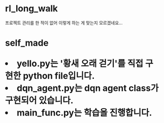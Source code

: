 # rl_long_walk
<p> 프로젝트 관리를 한 적이 없어 이렇게 하는 게 맞는지 모르겠네요...
<h1> self_made
<p>
<li> yello.py는 '황새 오래 걷기'를 직접 구현한 python file입니다.
<li> dqn_agent.py는 dqn agent class가 구현되어 있습니다.
<li> main_func.py는 학습을 진행합니다.
<br>
